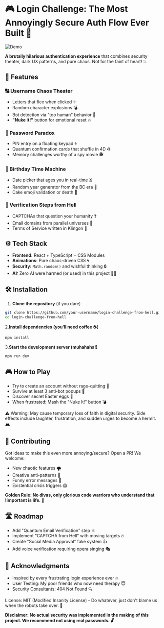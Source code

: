 # 🎮 Login Challenge: The Most Annoyingly Secure Auth Flow Ever Built 🔐  

![Demo](https://media0.giphy.com/media/v1.Y2lkPTc5MGI3NjExNTh1eWVlMHE5dzdqbDYzaXJwMDM2ZmMyajRsYTRyOTAzanBuMTUzdCZlcD12MV9pbnRlcm5hbF9naWZfYnlfaWQmY3Q9Zw/j4rPM934CLIvC/giphy.gif)  

**A brutally hilarious authentication experience** that combines security theater, dark UX patterns, and pure chaos. Not for the faint of heart! 💥  

## 🚀 Features  

### 🔠 Username Chaos Theater  
- Letters that flee when clicked ✨  
- Random character explosions 💣  
- Bot detection via "too human" behavior 🤖  
- **"Nuke It!"** button for emotional reset 🔥  

### 🎲 Password Paradox  
- PIN entry on a floating keypad 🌀  
- Quantum confirmation cards that shuffle in 4D ♻️  
- Memory challenges worthy of a spy movie 🕵️  

### 📅 Birthday Time Machine  
- Date picker that ages you in real-time ⏳  
- Random year generator from the BC era 🦖  
- Cake emoji validation or death 🎂  

### 👻 Verification Steps from Hell  
- CAPTCHAs that question your humanity ❓  
- Email domains from parallel universes 📧  
- Terms of Service written in Klingon 📜  

## ⚙️ Tech Stack  

- **Frontend:** React + TypeScript + CSS Modules  
- **Animations:** Pure chaos-driven CSS 🌀  
- **Security:** `Math.random()` and wishful thinking 🔒  
- **AI:** Zero AI were harmed (or used) in this project 🚫🤖  

## 🛠️ Installation  

1. **Clone the repository** (if you dare)  
```bash  
git clone https://github.com/your-username/login-challenge-from-hell.git  
cd login-challenge-from-hell  
```
2.**Install dependencies (you'll need coffee ☕)**
```bash
npm install  
```
3.**Start the development server (muhahaha!)**
```bash
npm run dev
```

## 🎮 How to Play
- Try to create an account without rage-quitting 😤
- Survive at least 3 anti-bot popups 👮
- Discover secret Easter eggs 🥚
- When frustrated: Mash the "Nuke It!" button 💣

⚠️ Warning: May cause temporary loss of faith in digital security. Side effects include laughter, frustration, and sudden urges to become a hermit. 🏔️

## 🤝 Contributing
Got ideas to make this even more annoying/secure? Open a PR! We welcome:

- New chaotic features 🌪️
- Creative anti-patterns 🚫
- Funny error messages 🤡
- Existential crisis triggers 😱

**Golden Rule: No divas, only glorious code warriors who understand that !important is life. 💪**

## 🛣️ Roadmap
- Add "Quantum Email Verification" step ⚛️
- Implement "CAPTCHA from Hell" with moving targets 🔥
- Create "Social Media Approval" fake system 👍
- Add voice verification requiring opera singing 🎭

## 🙏 Acknowledgments
- Inspired by every frustrating login experience ever 🔥
- User Testing: My poor friends who now need therapy 😇
- Security Consultants: 404 Not Found 🔍

License: MIT (Modified Insanity License) - Do whatever, just don't blame us when the robots take over. 🤖

**Disclaimer: No actual security was implemented in the making of this project. We recommend not using real passwords. 🔓**